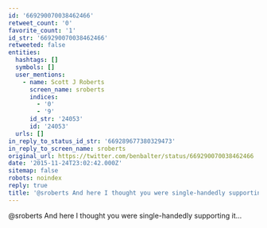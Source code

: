 ```yaml
---
id: '669290070038462466'
retweet_count: '0'
favorite_count: '1'
id_str: '669290070038462466'
retweeted: false
entities:
  hashtags: []
  symbols: []
  user_mentions:
    - name: Scott J Roberts
      screen_name: sroberts
      indices:
        - '0'
        - '9'
      id_str: '24053'
      id: '24053'
  urls: []
in_reply_to_status_id_str: '669289677380329473'
in_reply_to_screen_name: sroberts
original_url: https://twitter.com/benbalter/status/669290070038462466
date: '2015-11-24T23:02:42.000Z'
sitemap: false
robots: noindex
reply: true
title: '@sroberts And here I thought you were single-handedly supporting it...'
---
```


@sroberts And here I thought you were single-handedly supporting it...